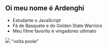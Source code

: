 ## Oi meu nome é Ardenghi
- Estudante o JavaScript
- Fã de Basquete e do Golden State Warriors
- Meu filme favorito é vingadores ultimato

![](https://media1.tenor.com/m/aCvGqDA17sIAAAAd/jordan-poole-confused.gif)
"volta poole"
